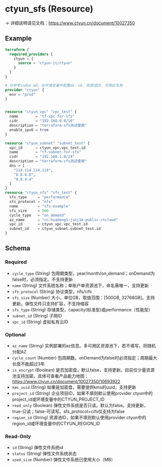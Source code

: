 # ctyun_sfs (Resource)
-> 详细说明请见文档：https://www.ctyun.cn/document/10027350



## Example

```terraform
terraform {
  required_providers {
    ctyun = {
      source = "ctyun-it/ctyun"
    }
  }
}

# 可参考index.md，在环境变量中配置ak、sk、资源池ID、可用区名称
provider "ctyun" {
  env = "prod"
}


resource "ctyun_vpc" "vpc_test" {
  name        = "tf-vpc-for-sfs"
  cidr        = "192.168.0.0/16"
  description = "terraform-sfs测试使用"
  enable_ipv6 = true
}

resource "ctyun_subnet" "subnet_test" {
  vpc_id      = ctyun_vpc.vpc_test.id
  name        = "tf-subnet-for-sfs"
  cidr        = "192.168.1.0/24"
  description = "terraform-sfs测试使用"
  dns = [
    "114.114.114.114",
    "8.8.8.8",
    "8.8.4.4"
  ]
}
resource "ctyun_sfs" "sfs_test" {
  sfs_type     = "performance"
  sfs_protocol = "nfs"
  name         = "sfs-example"
  sfs_size     = 500
  cycle_type   = "on_demand"
  az_name      = "cn-huadong1-jsnj1A-public-ctcloud"
  vpc_id       = ctyun_vpc.vpc_test.id
  subnet_id    = ctyun_subnet.subnet_test.id
}
```

<!-- schema generated by tfplugindocs -->
## Schema

### Required

- `cycle_type` (String) 包周期类型，year/month/on_demand；onDemand为false时，必须指定。不支持更新
- `name` (String) 文件系统名称；单账户单资源池下，命名需唯一，支持更新
- `sfs_protocol` (String) 协议类型，nfs/cifs
- `sfs_size` (Number) 大小，单位GB，取值范围：[500GB, 32768GB]。支持更新。弹性文件只支持扩容，不支持缩容
- `sfs_type` (String) 存储类型，capacity(标准型)或performance（性能型）
- `subnet_id` (String) 子网ID
- `vpc_id` (String) 虚拟私有云ID

### Optional

- `az_name` (String) 实例部署的az信息。多可用区资源池下，若不填写，将随机分配AZ
- `cycle_count` (Number) 包周期数。onDemand为false时必须指定；周期最大长度不能超过3年
- `is_encrypt` (Boolean) 是否加密盘，默认false，支持更新。目前仅少量资源池支持加密。具体可查看产品能力地图：https://www.ctyun.cn/document/10027350/10693922
- `kms_uuid` (String) 如果是加密盘，需要提供kms的uuid，支持更新
- `project_id` (String) 企业项目ID，如果不填则默认使用provider ctyun中的project_id或环境变量中的CTYUN_PROJECT_ID
- `read_only` (Boolean) 弹性文件系统是否只读。默认为false。支持更新，true-只读；false-可读写。sfs_protocol=cifs仅支持为false
- `region_id` (String) 资源池ID，如果不填则默认使用provider ctyun中的region_id或环境变量中的CTYUN_REGION_ID

### Read-Only

- `id` (String) 弹性文件系统id
- `status` (String) 弹性文件系统状态
- `used_size` (Number) 弹性文件系统已使用大小（MB）